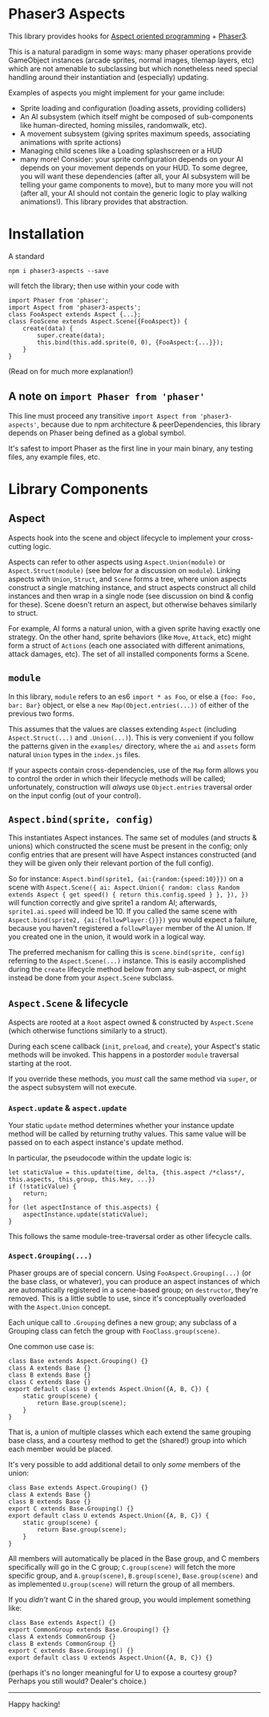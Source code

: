 # Phaser3 Aspects

This library provides hooks for [Aspect oriented programming](https://en.wikipedia.org/wiki/Aspect-oriented_programming) + [Phaser3](phaser.io).

This is a natural paradigm in some ways: many phaser operations provide GameObject instances (arcade sprites, normal images, tilemap layers, etc) which are not amenable to subclassing but which nonetheless need special handling around their instantiation and (especially) updating.

Examples of aspects you might implement for your game include:
* Sprite loading and configuration (loading assets, providing colliders)
* An AI subsystem (which itself might be composed of sub-components like human-directed, homing missiles, randomwalk, etc).
* A movement subsystem (giving sprites maximum speeds, associating animations with sprite actions)
* Managing child scenes like a Loading splashscreen or a HUD
* many more!
Consider: your sprite configuration depends on your AI depends on your movement depends on your HUD. To some degree, you will want these dependencies (after all, your AI subsystem will be telling your game components to move), but to many more you will not (after all, your AI should not contain the generic logic to play walking animations!). This library provides that abstraction.

# Installation
A standard
```
npm i phaser3-aspects --save
```
will fetch the library; then use within your code with
```
import Phaser from 'phaser';
import Aspect from 'phaser3-aspects';
class FooAspect extends Aspect {...};
class FooScene extends Aspect.Scene({FooAspect}) {
    create(data) {
        super.create(data);
        this.bind(this.add.sprite(0, 0), {FooAspect:{...}});
    }
}
```
(Read on for much more explanation!)

## A note on `import Phaser from 'phaser'`
This line must proceed any transitive `import Aspect from 'phaser3-aspects'`, because due to npm architecture & peerDependencies, this library depends on Phaser being defined as a global symbol.

It's safest to import Phaser as the first line in your main binary, any testing files, any example files, etc.

# Library Components
## Aspect
Aspects hook into the scene and object lifecycle to implement your cross-cutting logic.

Aspects can refer to other aspects using `Aspect.Union(module)` or `Aspect.Struct(module)` (see below for a discussion on `module`). Linking aspects with `Union`, `Struct`, and `Scene` forms a tree, where union aspects construct a single matching instance, and struct aspects construct all child instances and then wrap in a single node (see discussion on bind & config for these). Scene doesn't return an aspect, but otherwise behaves similarly to struct.

For example, AI forms a natural union, with a given sprite having exactly one strategy. On the other hand, sprite behaviors (like `Move`, `Attack`, etc) might form a struct of `Actions` (each one associated with different animations, attack damages, etc). The set of all installed components forms a Scene.

## `module`
In this library, `module` refers to an es6 `import * as Foo`, or else a `{foo: Foo, bar: Bar}` object, or else a `new Map(Object.entries(...))` of either of the previous two forms.

This assumes that the values are classes extending `Aspect` (including `Aspect.Struct(...)` and `.Union(...)`). This is very convenient if you follow the patterns given in the `examples/` directory, where the `ai` and `assets` form natural `Union` types in the `index.js` files.

If your aspects contain cross-dependencies, use of the `Map` form allows you to control the order in which their lifecycle methods will be called; unfortunately, construction will *always* use `Object.entries` traversal order on the input config (out of your control).

## `Aspect.bind(sprite, config)`
This instantiates Aspect instances. The same set of modules (and structs & unions) which constructed the scene must be present in the config; only config entries that are present will have Aspect instances constructed (and they will be given only their relevant portion of the full config).

So for instance:
`Aspect.bind(sprite1, {ai:{random:{speed:10}}})`
on a scene with
`Aspect.Scene({
    ai: Aspect.Union({
        random: class Random extends Aspect { get speed() { return this.config.speed } },
    }),
})`
will function correctly and give sprite1 a random AI; afterwards, `sprite1.ai.speed` will indeed be 10.
If you called the same scene with
`Aspect.bind(sprite2, {ai:{followPlayer:{}}})`
you would expect a failure, because you haven't registered a `followPlayer` member of the AI union. If you created one in the union, it would work in a logical way.

The preferred mechanism for calling this is `scene.bind(sprite, config)` referring to the `Aspect.Scene(...)` instance. This is easily accomplished during the `create` lifecycle method below from any sub-aspect, or might instead be done from your `Aspect.Scene` subclass.

## `Aspect.Scene` & lifecycle
Aspects are rooted at a `Root` aspect owned & constructed by `Aspect.Scene` (which otherwise functions similarly to a struct).

During each scene callback (`init`, `preload`, and `create`), your Aspect's static methods will be invoked. This happens in a postorder `module` traversal starting at the root.

If you override these methods, you *must* call the same method via `super`, or the aspect subsystem will not execute.

### `Aspect.update` & `aspect.update`

Your static `update` method determines whether your instance update method will be called by returning truthy values. This same value will be passed on to each aspect instance's update method.

In particular, the pseudocode within the update logic is:
```
let staticValue = this.update(time, delta, {this.aspect /*class*/, this.aspects, this.group, this.key, ...})
if (!staticValue) {
    return;
}
for (let aspectInstance of this.aspects) {
    aspectInstance.update(staticValue);
}
```
This follows the same module-tree-traversal order as other lifecycle calls.

### `Aspect.Grouping(...)`
Phaser groups are of special concern. Using `FooAspect.Grouping(...)` (or the base class, or whatever), you can produce an aspect instances of which are automatically registered in a scene-based group; on `destructor`, they're removed. This is a little subtle to use, since it's conceptually overloaded with the `Aspect.Union` concept.

Each unique call to `.Grouping` defines a new group; any subclass of a Grouping class can fetch the group with `FooClass.group(scene)`.

One common use case is:
```
class Base extends Aspect.Grouping() {}
class A extends Base {}
class B extends Base {}
class C extends Base {}
export default class U extends Aspect.Union({A, B, C}) {
    static group(scene) {
        return Base.group(scene);
    }
}
```
That is, a union of multiple classes which each extend the same grouping base class, and a courtesy method to get the (shared!) group into which each member would be placed.

It's very possible to add additional detail to only *some* members of the union:
```
class Base extends Aspect.Grouping() {}
class A extends Base {}
class B extends Base {}
export C extends Base.Grouping() {}
export default class U extends Aspect.Union({A, B, C}) {
    static group(scene) {
        return Base.group(scene);
    }
}
```
All members will automatically be placed in the Base group, and C members specifically will go in the C group; `C.group(scene)` will fetch the more specific group, and `A.group(scene)`, `B.group(scene)`, `Base.group(scene)` and as implemented `U.group(scene)` will return the group of all members.

If you *didn't* want C in the shared group, you would implement something like:
```
class Base extends Aspect() {}
export CommonGroup extends Base.Grouping() {}
class A extends CommonGroup {}
class B extends CommonGroup {}
export C extends Base.Grouping() {}
export default class U extends Aspect.Union({A, B, C}) {}
```
(perhaps it's no longer meaningful for U to expose a courtesy group? Perhaps you still would? Dealer's choice.)

---
Happy hacking!